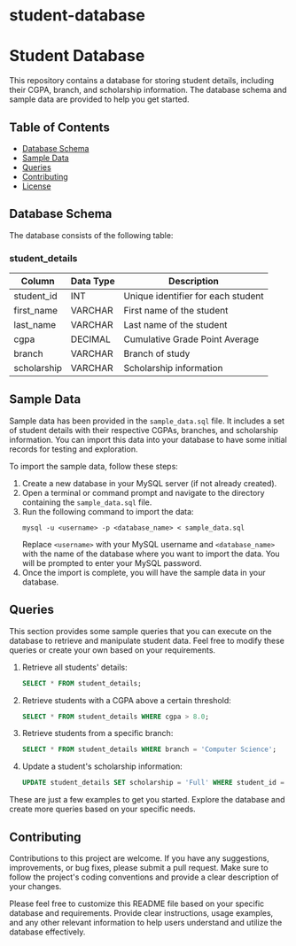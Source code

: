 # student-database
# Student Database

This repository contains a database for storing student details, including their CGPA, branch, and scholarship information. The database schema and sample data are provided to help you get started.

## Table of Contents

- [Database Schema](#database-schema)
- [Sample Data](#sample-data)
- [Queries](#queries)
- [Contributing](#contributing)
- [License](#license)

## Database Schema

The database consists of the following table:

### student_details

| Column        | Data Type | Description                          |
| ------------- | --------- | ------------------------------------ |
| student_id    | INT       | Unique identifier for each student    |
| first_name    | VARCHAR   | First name of the student             |
| last_name     | VARCHAR   | Last name of the student              |
| cgpa          | DECIMAL   | Cumulative Grade Point Average        |
| branch        | VARCHAR   | Branch of study                       |
| scholarship   | VARCHAR   | Scholarship information               |

## Sample Data

Sample data has been provided in the `sample_data.sql` file. It includes a set of student details with their respective CGPAs, branches, and scholarship information. You can import this data into your database to have some initial records for testing and exploration.

To import the sample data, follow these steps:

1. Create a new database in your MySQL server (if not already created).
2. Open a terminal or command prompt and navigate to the directory containing the `sample_data.sql` file.
3. Run the following command to import the data:
   ```
   mysql -u <username> -p <database_name> < sample_data.sql
   ```
   Replace `<username>` with your MySQL username and `<database_name>` with the name of the database where you want to import the data. You will be prompted to enter your MySQL password.
4. Once the import is complete, you will have the sample data in your database.

## Queries

This section provides some sample queries that you can execute on the database to retrieve and manipulate student data. Feel free to modify these queries or create your own based on your requirements.

1. Retrieve all students' details:
   ```sql
   SELECT * FROM student_details;
   ```

2. Retrieve students with a CGPA above a certain threshold:
   ```sql
   SELECT * FROM student_details WHERE cgpa > 8.0;
   ```

3. Retrieve students from a specific branch:
   ```sql
   SELECT * FROM student_details WHERE branch = 'Computer Science';
   ```

4. Update a student's scholarship information:
   ```sql
   UPDATE student_details SET scholarship = 'Full' WHERE student_id = 1234;
   ```

These are just a few examples to get you started. Explore the database and create more queries based on your specific needs.

## Contributing

Contributions to this project are welcome. If you have any suggestions, improvements, or bug fixes, please submit a pull request. Make sure to follow the project's coding conventions and provide a clear description of your changes.



Please feel free to customize this README file based on your specific database and requirements. Provide clear instructions, usage examples, and any other relevant information to help users understand and utilize the database effectively.
